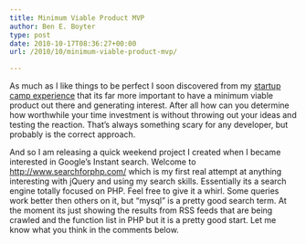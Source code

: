 ```yaml
---
title: Minimum Viable Product MVP
author: Ben E. Boyter
type: post
date: 2010-10-17T08:36:27+00:00
url: /2010/10/minimum-viable-product-mvp/

---
```

As much as I like things to be perfect I soon discovered from my [startup camp experience][1] that its far more important to have a minimum viable product out there and generating interest. After all how can you determine how worthwhile your time investment is without throwing out your ideas and testing the reaction. That&#8217;s always something scary for any developer, but probably is the correct approach.

And so I am releasing a quick weekend project I created when I became interested in Google&#8217;s Instant search. Welcome to <http://www.searchforphp.com/> which is my first real attempt at anything interesting with jQuery and using my search skills. Essentially its a search engine totally focused on PHP. Feel free to give it a whirl. Some queries work better then others on it, but &#8220;mysql&#8221; is a pretty good search term. At the moment its just showing the results from RSS feeds that are being crawled and the function list in PHP but it is a pretty good start. Let me know what you think in the comments below.

 [1]: http://www.wausita.com/2010/10/startupcamp-opinions/